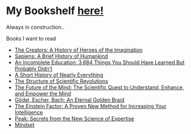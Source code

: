 # My Bookshelf [here!](http://leandrotk.github.io/mybookshelf/)
Always in construction..

Books I want to read

- [The Creators: A History of Heroes of the Imagination](https://www.amazon.com.br/Creators-History-Heroes-Imagination/dp/0679743758)
- [Sapiens: A Brief History of Humankind](https://www.amazon.com.br/gp/product/0062316095/)
- [An Incomplete Education: 3,684 Things You Should Have Learned But Probably Didn't](https://www.amazon.com.br/gp/product/0345468902/)
- [A Short History of Nearly Everything](https://www.amazon.com.br/gp/product/076790818X/)
- [The Structure of Scientific Revolutions](https://www.amazon.com.br/gp/product/0226458121)
- [The Future of the Mind: The Scientific Quest to Understand, Enhance, and Empower the Mind](https://www.amazon.com/gp/product/0307473341)
- [Gödel, Escher, Bach: An Eternal Golden Braid](https://www.amazon.com/gp/product/0465026567/)
- [The Einstein Factor: A Proven New Method for Increasing Your Intelligence](https://www.amazon.com/gp/product/076150186X/)
- [Peak: Secrets from the New Science of Expertise](https://www.amazon.com/gp/product/0544947223)
- [Mindset](https://www.amazon.com/Mindset-Psychology-Carol-S-Dweck/dp/0345472322)
